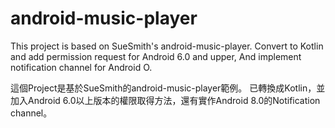 # android-music-player
This project is based on SueSmith's android-music-player.
Convert to Kotlin and add permission request for Android 6.0 and upper, And implement notification channel for Android O.

這個Project是基於SueSmith的android-music-player範例。
已轉換成Kotlin，並加入Android 6.0以上版本的權限取得方法，還有實作Android 8.0的Notification channel。
